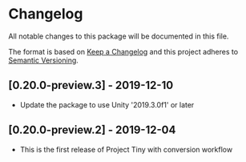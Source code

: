 # Changelog
All notable changes to this package will be documented in this file.

The format is based on [Keep a Changelog](http://keepachangelog.com/en/1.0.0/)
and this project adheres to [Semantic Versioning](http://semver.org/spec/v2.0.0.html).

## [0.20.0-preview.3] - 2019-12-10

* Update the package to use Unity '2019.3.0f1' or later

## [0.20.0-preview.2] - 2019-12-04

* This is the first release of Project Tiny with conversion workflow